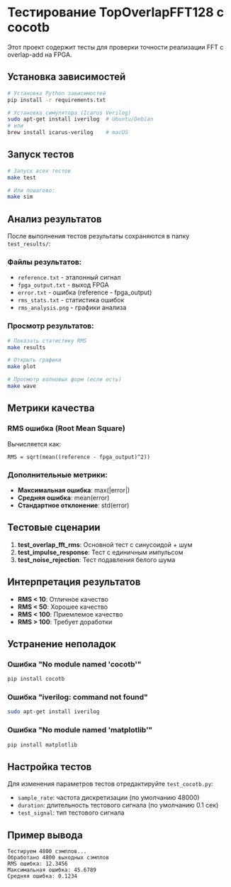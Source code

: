 # Тестирование TopOverlapFFT128 с cocotb

Этот проект содержит тесты для проверки точности реализации FFT с overlap-add на FPGA.

## Установка зависимостей

```bash
# Установка Python зависимостей
pip install -r requirements.txt

# Установка симулятора (Icarus Verilog)
sudo apt-get install iverilog  # Ubuntu/Debian
# или
brew install icarus-verilog    # macOS
```

## Запуск тестов

```bash
# Запуск всех тестов
make test

# Или пошагово:
make sim
```

## Анализ результатов

После выполнения тестов результаты сохраняются в папку `test_results/`:

### Файлы результатов:
- `reference.txt` - эталонный сигнал
- `fpga_output.txt` - выход FPGA
- `error.txt` - ошибка (reference - fpga_output)
- `rms_stats.txt` - статистика ошибок
- `rms_analysis.png` - графики анализа

### Просмотр результатов:

```bash
# Показать статистику RMS
make results

# Открыть графики
make plot

# Просмотр волновых форм (если есть)
make wave
```

## Метрики качества

### RMS ошибка (Root Mean Square)
Вычисляется как:
```
RMS = sqrt(mean((reference - fpga_output)^2))
```

### Дополнительные метрики:
- **Максимальная ошибка**: max(|error|)
- **Средняя ошибка**: mean(error)
- **Стандартное отклонение**: std(error)

## Тестовые сценарии

1. **test_overlap_fft_rms**: Основной тест с синусоидой + шум
2. **test_impulse_response**: Тест с единичным импульсом
3. **test_noise_rejection**: Тест подавления белого шума

## Интерпретация результатов

- **RMS < 10**: Отличное качество
- **RMS < 50**: Хорошее качество
- **RMS < 100**: Приемлемое качество
- **RMS > 100**: Требует доработки

## Устранение неполадок

### Ошибка "No module named 'cocotb'"
```bash
pip install cocotb
```

### Ошибка "iverilog: command not found"
```bash
sudo apt-get install iverilog
```

### Ошибка "No module named 'matplotlib'"
```bash
pip install matplotlib
```

## Настройка тестов

Для изменения параметров тестов отредактируйте `test_cocotb.py`:

- `sample_rate`: частота дискретизации (по умолчанию 48000)
- `duration`: длительность тестового сигнала (по умолчанию 0.1 сек)
- `test_signal`: тип тестового сигнала

## Пример вывода

```
Тестируем 4800 сэмплов...
Обработано 4800 выходных сэмплов
RMS ошибка: 12.3456
Максимальная ошибка: 45.6789
Средняя ошибка: 0.1234
``` 
